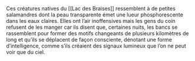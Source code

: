 Ces créatures natives du [[Lac des Braises]] ressemblent à de petites salamandres dont la peau transparente émet une lueur phosphorescente dans les eaux claires. Elles ont l’air inoffensives mais les gens du coin refusent de les manger car ils disent que, certaines nuits, les bancs se rassemblent pour former des motifs changeants de plusieurs kilomètres de long et qu’ils se déplacent de façon consciente, dénotant une forme d’intelligence, comme s’ils créaient des signaux lumineux que l’on ne peut voir que du ciel.
